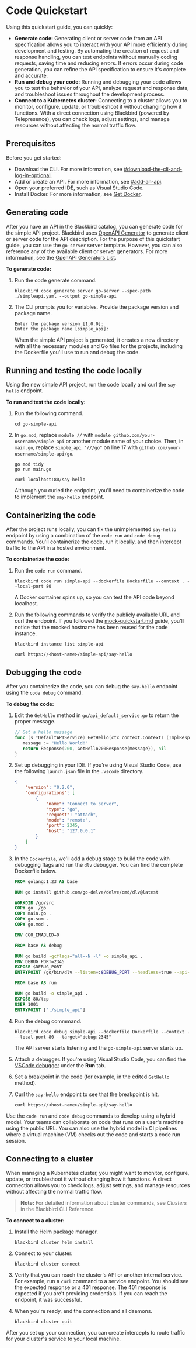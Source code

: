 # Code Quickstart

Using this quickstart guide, you can quickly:

* **Generate code:** Generating client or server code from an API specification allows you to interact with your API more efficiently during development and testing. By automating the creation of request and response handling, you can test endpoints without manually coding requests, saving time and reducing errors. If errors occur during code generation, you can refine the API specification to ensure it's complete and accurate.
* **Run and debug your code:** Running and debugging your code allows you to test the behavior of your API, analyze request and response data, and troubleshoot issues throughout the development process.
* **Connect to a Kubernetes cluster:** Connecting to a cluster allows you to monitor, configure, update, or troubleshoot it without changing how it functions. With a direct connection using Blackbird (powered by Telepresence), you can check logs, adjust settings, and manage resources without affecting the normal traffic flow.

## Prerequisites

Before you get started:

* Download the CLI. For more information, see [#download-the-cli-and-log-in-optional](./#download-the-cli-and-log-in-optional "mention").
* Add or create an API. For more information, see [#add-an-api](./#add-an-api "mention").
* Open your preferred IDE, such as Visual Studio Code.
* Install Docker. For more information, see [Get Docker](https://docs.docker.com/get-started/get-docker/).

## Generating code

After you have an API in the Blackbird catalog, you can generate code for the simple API project. Blackbird uses [OpenAPI Generator](https://openapi-generator.tech/) to generate client or server code for the API description. For the purpose of this quickstart guide, you can use the `go-server` server template. However, you can also reference any of the available client or server generators. For more information, see the [OpenAPI Generators List](https://openapi-generator.tech/docs/generators).

**To generate code:**

1.  Run the code generate command.

    ```shell
    blackbird code generate server go-server --spec-path ./simpleapi.yaml --output go-simple-api
    ```
2.  The CLI prompts you for variables. Provide the package version and package name.

    ```shell
    Enter the package version [1.0.0]:
    Enter the package name [simple_api]:
    ```

    When the simple API project is generated, it creates a new directory with all the necessary modules and Go files for the projects, including the Dockerfile you'll use to run and debug the code.

## Running and testing the code locally

Using the new simple API project, run the code locally and curl the `say-hello` endpoint.

**To run and test the code locally:**

1.  Run the following command.

    ```shell
    cd go-simple-api
    ```
2.  In `go.mod`, replace `module //` with `module github.com/your-username/simple-api` or another module name of your choice. Then, in `main.go`, replace `simple_api "///go"` on line 17 with `github.com/your-username/simple-api/go`.

    ```shell
    go mod tidy
    go run main.go

    curl localhost:80/say-hello
    ```

    Although you curled the endpoint, you'll need to containerize the code to implement the `say-hello` endpoint.

## Containerizing the code

After the project runs locally, you can fix the unimplemented `say-hello` endpoint by using a combination of the `code run` and `code debug` commands. You'll containerize the code, run it locally, and then intercept traffic to the API in a hosted environment.

**To containerize the code:**

1.  Run the `code run` command.

    ```shell
    blackbird code run simple-api --dockerfile Dockerfile --context . --local-port 80
    ```

    A Docker container spins up, so you can test the API code beyond localhost.
2.  Run the following commands to verify the publicly available URL and curl the endpoint. If you followed the [mock-quickstart.md](mock-quickstart.md "mention") guide, you'll notice that the mocked hostname has been reused for the code instance.

    ```shell
    blackbird instance list simple-api
    ```

    ```shell
    curl https://<host-name>/simple-api/say-hello
    ```

## Debugging the code

After you containerize the code, you can debug the `say-hello` endpoint using the `code debug` command.

**To debug the code:**

1.  Edit the `GetHello` method in `go/api_default_service.go` to return the proper message.

    ```go
    // Get a hello message
    func (s *DefaultAPIService) GetHello(ctx context.Context) (ImplResponse, error) {
       message := "Hello World!"
       return Response(200, GetHello200Response{message}), nil
    }
    ```
2.  Set up debugging in your IDE. If you're using Visual Studio Code, use the following `launch.json` file in the `.vscode` directory.

    ```json
    {
        "version": "0.2.0",
        "configurations": [
            {
                "name": "Connect to server",
                "type": "go",
                "request": "attach",
                "mode": "remote",
                "port": 2345,
                "host": "127.0.0.1"
            }
        ]
    }
    ```
3.  In the `Dockerfile`, we'll add a debug stage to build the code with debugging flags and run the `dlv` debugger. You can find the complete Dockerfile below.

    ```dockerfile
    FROM golang:1.23 AS base

    RUN go install github.com/go-delve/delve/cmd/dlv@latest

    WORKDIR /go/src
    COPY go ./go
    COPY main.go .
    COPY go.sum .
    COPY go.mod .

    ENV CGO_ENABLED=0

    FROM base AS debug

    RUN go build -gcflags="all=-N -l" -o simple_api .
    ENV DEBUG_PORT=2345
    EXPOSE $DEBUG_PORT
    ENTRYPOINT /go/bin/dlv --listen=:$DEBUG_PORT --headless=true --api-version=2 --accept-multiclient exec simple_api

    FROM base AS run

    RUN go build -o simple_api .
    EXPOSE 80/tcp
    USER 1001
    ENTRYPOINT ["./simple_api"]
    ```
4.  Run the debug commmand.

    ```shell
    blackbird code debug simple-api --dockerfile Dockerfile --context . --local-port 80 --target="debug:2345"
    ```

    The API server starts listening and the `go-simple-api` server starts up.
5. Attach a debugger. If you're using Visual Studio Code, you can find the [VSCode debugger](https://code.visualstudio.com/docs/editor/debugging) under the **Run** tab.
6. Set a breakpoint in the code (for example, in the edited `GetHello` method).
7.  Curl the `say-hello` endpoint to see that the breakpoint is hit.

    ```shell
    curl https://<host-name>/simple-api/say-hello
    ```

Use the `code run` and `code debug` commands to develop using a hybrid model. Your teams can collaborate on code that runs on a user's machine using the public URL. You can also use the hybrid model in CI pipelines where a virtual machine (VM) checks out the code and starts a code run session.

## Connecting to a cluster

When managing a Kubernetes cluster, you might want to monitor, configure, update, or troubleshoot it without changing how it functions. A direct connection allows you to check logs, adjust settings, and manage resources without affecting the normal traffic flow.

> **Note:** For detailed information about cluster commands, see _Clusters_ in the Blackbird CLI Reference.

**To connect to a cluster:**

1.  Install the Helm package manager.

    ```shell
    blackbird cluster helm install
    ```
2.  Connect to your cluster.

    ```shell
    blackbird cluster connect
    ```
3. Verify that you can reach the cluster's API or another internal service. For example, run a `curl` command to a service endpoint. You should see the expected response or a 401 response. The 401 response is expected if you are't providing credentials. If you can reach the endpoint, it was successful.
4.  When you're ready, end the connection and all daemons.

    ```shell
    blackbird cluster quit
    ```

After you set up your connection, you can create intercepts to route traffic for your cluster's service to your local machine.
